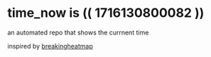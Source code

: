 # time_now is (( 1716130800082 ))

an automated repo that shows the currnent time

inspired by [breakingheatmap](https://github.com/breakingheatmap/breakingheatmap)